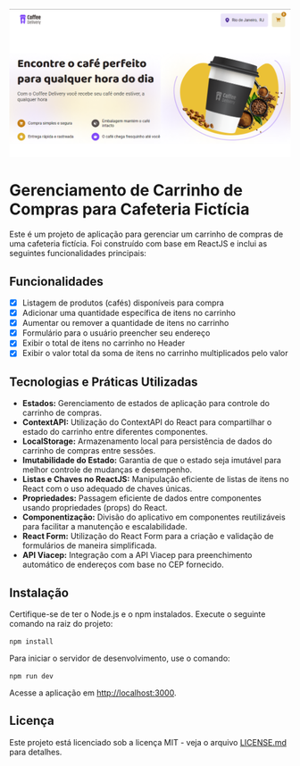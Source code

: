![Background](public/background.png)

# Gerenciamento de Carrinho de Compras para Cafeteria Fictícia

Este é um projeto de aplicação para gerenciar um carrinho de compras de uma cafeteria fictícia. Foi construído com base em ReactJS e inclui as seguintes funcionalidades principais:

## Funcionalidades

- [X] Listagem de produtos (cafés) disponíveis para compra
- [X] Adicionar uma quantidade específica de itens no carrinho
- [X] Aumentar ou remover a quantidade de itens no carrinho
- [X] Formulário para o usuário preencher seu endereço
- [X] Exibir o total de itens no carrinho no Header
- [X] Exibir o valor total da soma de itens no carrinho multiplicados pelo valor

## Tecnologias e Práticas Utilizadas

- **Estados:** Gerenciamento de estados de aplicação para controle do carrinho de compras.
- **ContextAPI:** Utilização do ContextAPI do React para compartilhar o estado do carrinho entre diferentes componentes.
- **LocalStorage:** Armazenamento local para persistência de dados do carrinho de compras entre sessões.
- **Imutabilidade do Estado:** Garantia de que o estado seja imutável para melhor controle de mudanças e desempenho.
- **Listas e Chaves no ReactJS:** Manipulação eficiente de listas de itens no React com o uso adequado de chaves únicas.
- **Propriedades:** Passagem eficiente de dados entre componentes usando propriedades (props) do React.
- **Componentização:** Divisão do aplicativo em componentes reutilizáveis para facilitar a manutenção e escalabilidade.
- **React Form:** Utilização do React Form para a criação e validação de formulários de maneira simplificada.
- **API Viacep:** Integração com a API Viacep para preenchimento automático de endereços com base no CEP fornecido.

## Instalação

Certifique-se de ter o Node.js e o npm instalados. Execute o seguinte comando na raiz do projeto:

```npm install```

Para iniciar o servidor de desenvolvimento, use o comando:

```npm run dev```


Acesse a aplicação em [http://localhost:3000](http://localhost:3000).


## Licença

Este projeto está licenciado sob a licença MIT - veja o arquivo [LICENSE.md](LICENSE.md) para detalhes.


